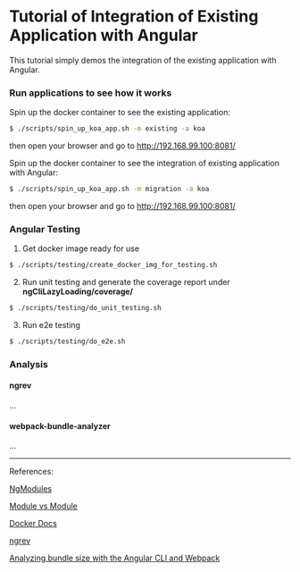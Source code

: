 # Tutorial of Integration of Existing Application with Angular

This tutorial simply demos the integration of the existing application with Angular.


### Run applications to see how it works

Spin up the docker container to see the existing application:

```sh
$ ./scripts/spin_up_koa_app.sh -m existing -a koa
```
then open your browser and go to http://192.168.99.100:8081/

Spin up the docker container to see the integration of existing application with Angular:
```sh
$ ./scripts/spin_up_koa_app.sh -m migration -a koa
```
then open your browser and go to http://192.168.99.100:8081/


### Angular Testing

1. Get docker image ready for use

```sh
$ ./scripts/testing/create_docker_img_for_testing.sh 
```

2. Run unit testing and generate the coverage report under **ngCliLazyLoading/coverage/**

```sh
$ ./scripts/testing/do_unit_testing.sh 
```

3. Run e2e testing
```sh
$ ./scripts/testing/do_e2e.sh
```

### Analysis

#### ngrev
...

#### webpack-bundle-analyzer
...

---

References:

[NgModules](https://angular.io/docs/ts/latest/guide/ngmodule.html)

[Module vs Module](https://youtu.be/ntJ-P-Cvo7o)

[Docker Docs](https://docs.docker.com/)

[ngrev](https://github.com/mgechev/ngrev)

[Analyzing bundle size with the Angular CLI and Webpack](https://coryrylan.com/blog/analyzing-bundle-size-with-the-angular-cli-and-webpack)